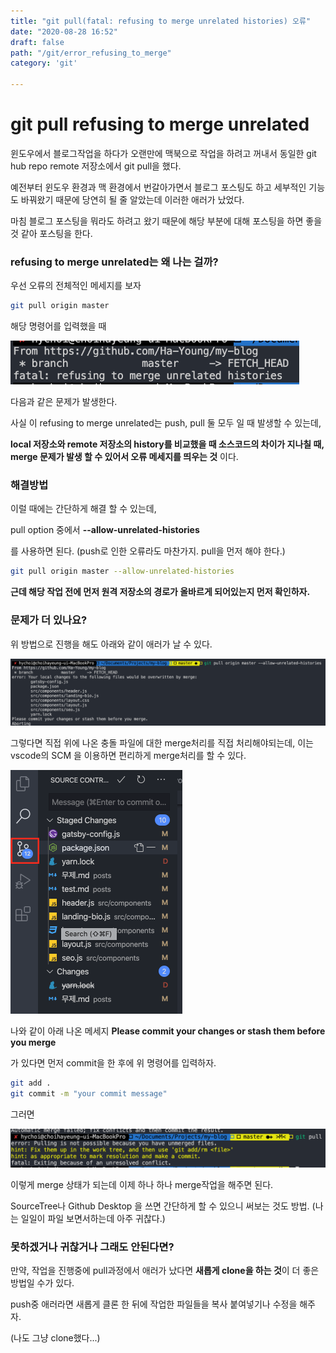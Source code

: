 ```yaml
---
title: "git pull(fatal: refusing to merge unrelated histories) 오류"
date: "2020-08-28 16:52"
draft: false
path: "/git/error_refusing_to_merge"
category: 'git'

---
```


# git pull refusing to merge unrelated

윈도우에서 블로그작업을 하다가 오랜만에 맥북으로 작업을 하려고 꺼내서 동일한 git hub repo remote 저장소에서 git pull을 했다.

예전부터 윈도우 환경과 맥 환경에서 번갈아가면서 블로그 포스팅도 하고 세부적인 기능도 바꿔왔기 때문에 당연히 될 줄 알았는데 이러한 애러가 났었다.

마침 블로그 포스팅을 뭐라도 하려고 왔기 때문에 해당 부분에 대해 포스팅을 하면 좋을 것 같아 포스팅을 한다.



###  refusing to merge unrelated는 왜 나는 걸까?

우선 오류의 전체적인 메세지를 보자

```bash
git pull origin master
```

해당 명령어를 입력했을 때

<img src="./img1.png" alt="image-20200828164829303" style="zoom:70%;" />

다음과 같은 문제가 발생한다.

사실 이 refusing to merge unrelated는 push, pull 둘 모두 일 때 발생할 수 있는데,

**local 저장소와 remote 저장소의 history를 비교했을 때 소스코드의 차이가 지나칠 때, merge 문제가 발생 할 수 있어서 오류 메세지를 띄우는 것** 이다.



### 해결방법

이럴 때에는 간단하게 해결 할 수 있는데,

pull option 중에서 **--allow-unrelated-histories**

를 사용하면 된다. (push로 인한 오류라도 마찬가지. pull을 먼저 해야 한다.)

```bash
git pull origin master --allow-unrelated-histories
```

**근데 해당 작업 전에 먼저 원격 저장소의 경로가 올바르게 되어있는지 먼저 확인하자.**



### 문제가 더 있나요?

위 방법으로 진행을 해도 아래와 같이 애러가 날 수 있다.

<img src="./img2.png" alt="image-20200828171456378" style="zoom:100%;" />

그렇다면 직접 위에 나온 충돌 파일에 대한 merge처리를 직접 처리해야되는데,
이는 vscode의 SCM 을 이용하면 편리하게 merge처리를 할 수 있다.

<img src="./img3.png" alt="image-20200828172219624" style="zoom:50%;" />



나와 같이 아래 나온 메세지 
**Please commit your changes or stash them before you merge**

가 있다면 먼저 commit을 한 후에 위 명령어를 입력하자.

```bash
git add .
git commit -m "your commit message"
```



그러면 

![image-20200828173128779](./img4.png)

이렇게 merge 상태가 되는데 이제 하나 하나 merge작업을 해주면 된다.

SourceTree나 Github Desktop 을 쓰면 간단하게 할 수 있으니 써보는 것도 방법.
(나는 일일이 파일 보면서하는데 아주 귀찮다.)



### 못하겠거나 귀찮거나 그래도 안된다면?

만약, 작업을 진행중에 pull과정에서 애러가 났다면 **새롭게 clone을 하는 것**이 더 좋은 방법일 수가 있다.

push중 애러라면 새롭게 클론 한 뒤에 작업한 파일들을 복사 붙여넣기나 수정을 해주자.



(나도 그냥 clone했다...)

